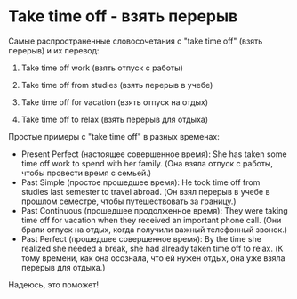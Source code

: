 # Take time off - взять перерыв

Самые распространенные словосочетания с "take time off" (взять перерыв) и их перевод:

1. Take time off work (взять отпуск с работы)

1. Take time off from studies (взять перерыв в учебе)

1. Take time off for vacation (взять отпуск на отдых)

1. Take time off to relax (взять перерыв для отдыха)

Простые примеры с "take time off" в разных временах:

- Present Perfect (настоящее совершенное время): She has taken some time off work to spend with her family. (Она взяла отпуск с работы, чтобы провести время с семьей.)
- Past Simple (простое прошедшее время): He took time off from studies last semester to travel abroad. (Он взял перерыв в учебе в прошлом семестре, чтобы путешествовать за границу.)
- Past Continuous (прошедшее продолженное время): They were taking time off for vacation when they received an important phone call. (Они брали отпуск на отдых, когда получили важный телефонный звонок.)
- Past Perfect (прошедшее совершенное время): By the time she realized she needed a break, she had already taken time off to relax. (К тому времени, как она осознала, что ей нужен отдых, она уже взяла перерыв для отдыха.)

Надеюсь, это поможет!
